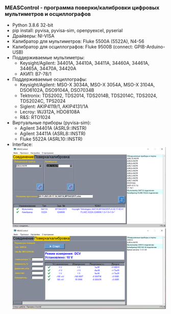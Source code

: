 ### MEASControl - программа поверки/калибровки цифровых мультиметров и осциллографов
+ Python 3.8.6 32-bit
+ pip install: pyvisa, pyvisa-sim, openpyexcel, pyserial
+ Драйверы: NI-VISA
+ Калибратор для мультиметров: Fluke 5500A (5522A), N4-56
+ Калибратор для осциллографов: Fluke 9500B (connect: GPIB-Arduino-USB)
+ Поддерживаемые мультиметры:
  + Keysight/Agilent: 34401A, 34410A, 34411A, 34460A, 34461A, 34465A, 34470A, 34420A
  + АКИП: В7-78/1
+ Поддерживаемые осциллографы:
  + Keysight/Agilent: MSO-X 3034A, MSO-X 3054A, MSO-X 3104A, DSO6102A, DSO9104A, DSO7034B
  + Tektronix: TDS2002, TDS2014, TDS2014B, TDS2014C, TDS2024, TDS2024C, TPS2024
  + Siglent: AKIP4119/1, AKIP4131/1A
  + Lecroy: WJ312A, HDO8108A
  + R&S: RTO1024
+ Виртуальные приборы (pyvisa-sim):
  + Agilent 34401A (ASRL9::INSTR)
  + Agilent 34411A (ASRL8::INSTR)
  + Fluke 5522A (ASRL10::INSTR)
+ Interface:
![alt text](https://github.com/GlendenCrunch/MEASControl/blob/main/image/1.png)
![alt text](https://github.com/GlendenCrunch/MEASControl/blob/main/image/2.png)
